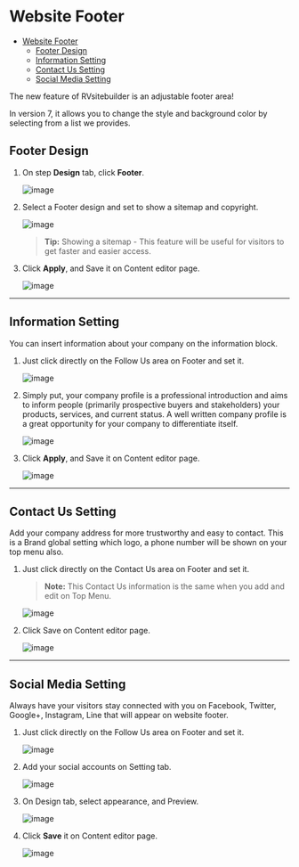 # Website Footer
- [Website Footer](#website-footer)
  - [Footer Design](#footer-design)
  - [Information Setting](#information-setting)
  - [Contact Us Setting](#contact-us-setting)
  - [Social Media Setting](#social-media-setting)



The new feature of RVsitebuilder is an adjustable footer area!

In version 7, it allows you to change the style and background color by selecting from a list we provides.

## Footer Design
1. On step **Design** tab, click **Footer**.

    ![image](images/website_footer/img_01_footer.png)

2. Select a Footer design and set to show a sitemap and copyright.

    ![image](images/website_footer/img_02_select_a_footer_design.png)
    
    > **Tip:** Showing a sitemap - This feature will be useful for visitors to get faster and easier access.

3. Click **Apply**, and Save it on Content editor page.

    ![image](images/website_footer/img_03_click_apply_and_save_footer.png)


---------------------------------------------------------------------------------------------------

## Information Setting

You can insert information about your company on the information block.

1. Just click directly on the Follow Us area on Footer and set it. 

    ![image](images/website_footer/img_04_click_footer_area.png)

2. Simply put, your company profile is a professional introduction and aims to inform people (primarily prospective buyers and stakeholders) your products, services, and current status. A well written company profile is a great opportunity for your company to differentiate itself.

    ![image](images/website_footer/img_05_edit_info_footer.png)

3. Click **Apply**, and Save it on Content editor page.

    ![image](images/website_footer/img_06_click_apply_and_save_info_footer.png)


---------------------------------------------------------------------------------------------------

## Contact Us Setting

Add your company address for more trustworthy and easy to contact. This is a Brand global setting which logo, a phone number will be shown on your top menu also.

1. Just click directly on the Contact Us area on Footer and set it. 

    > **Note:** This Contact Us information is the same when you add and edit on Top Menu.

    ![image](images/website_footer/img_07_click_contact_us_area.png)

2. Click Save on Content editor page.

    ![image](images/website_footer/img_08_save_contact_us_area.png)


---------------------------------------------------------------------------------------------------

## Social Media Setting

Always have your visitors stay connected with you on Facebook, Twitter, Google+, Instagram, Line that will appear on website footer.

1. Just click directly on the Follow Us area on Footer and set it. 
  
    ![image](images/website_footer/img_09_click_follow_us_area.png)

2. Add your social accounts on Setting tab.
   
    ![image](images/website_footer/img_10_input_data_setting_follow_us_area.png)

3. On Design tab, select appearance, and Preview.

    ![image](images/website_footer/img_11_select_design_follow_us_area.png)

4. Click **Save** it on Content editor page.

    ![image](images/website_footer/img_12_save_follow_us_area.png)